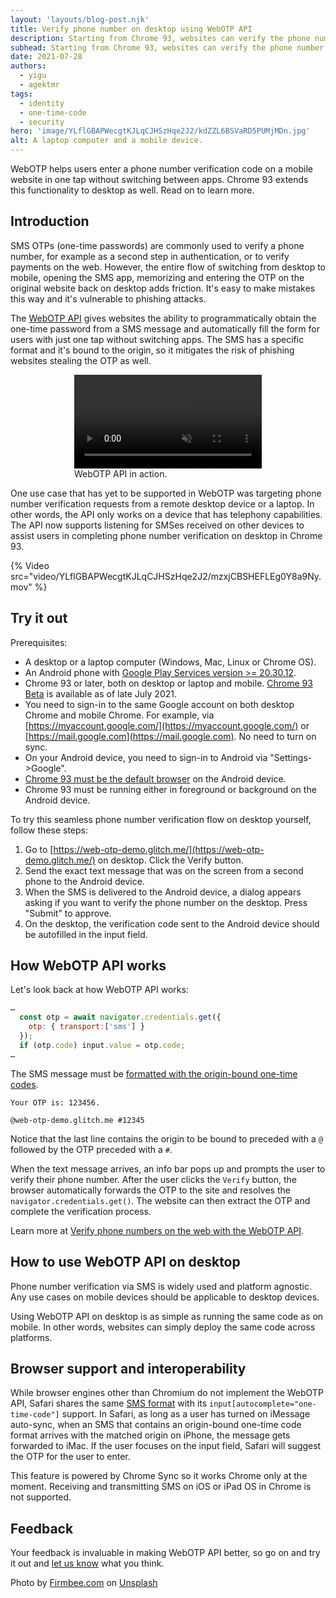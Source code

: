 ```yaml
---
layout: 'layouts/blog-post.njk'
title: Verify phone number on desktop using WebOTP API
description: Starting from Chrome 93, websites can verify the phone number from the desktop Chrome.
subhead: Starting from Chrome 93, websites can verify the phone number from the desktop Chrome.
date: 2021-07-28
authors:
  - yigu
  - agektmr
tags:
  - identity
  - one-time-code
  - security
hero: 'image/YLflGBAPWecgtKJLqCJHSzHqe2J2/kdZZL6BSVaRD5PUMjMDn.jpg'
alt: A laptop computer and a mobile device.
---
```


WebOTP helps users enter a phone number verification code on a mobile website in
one tap without switching between apps. Chrome 93 extends this functionality to
desktop as well. Read on to learn more.

## Introduction

SMS OTPs (one-time passwords) are commonly used to verify a phone number, for
example as a second step in authentication, or to verify payments on the web.
However, the entire flow of switching from desktop to mobile, opening the SMS
app, memorizing and entering the OTP on the original website back on desktop
adds friction. It's easy to make mistakes this way and it's vulnerable to
phishing attacks.

The [WebOTP API](https://web.dev/web-otp) gives websites the ability to
programmatically obtain the one-time password from a SMS message and
automatically fill the form for users with just one tap without switching apps.
The SMS has a specific format and it's bound to the origin, so it mitigates the
risk of phishing websites stealing the OTP as well.

<figure class="w-figure" style="width:300px; margin:auto;">
  <video controls autoplay loop muted class="w-screenshot">
    <source src="https://storage.googleapis.com/web-dev-assets/sms-otp-form/android-chrome.webm" type="video/webm">
    <source src="https://storage.googleapis.com/web-dev-assets/sms-otp-form/android-chrome.mp4" type="video/mp4">
  </video>
  <figcaption class="w-figcaption">
    WebOTP API in action.
  </figcaption>
</figure>

One use case that has yet to be supported in WebOTP was targeting phone number
verification requests from a remote desktop device or a laptop. In other words,
the API only works on a device that has telephony capabilities. The API now
supports listening for SMSes received on other devices to assist users in
completing phone number verification on desktop in Chrome 93.

{% Video src="video/YLflGBAPWecgtKJLqCJHSzHqe2J2/mzxjCBSHEFLEg0Y8a9Ny.mov" %}

## Try it out

Prerequisites:

* A desktop or a laptop computer (Windows, Mac, Linux or Chrome OS).
* An Android phone with [Google Play Services version >=
  20.30.12](https://support.google.com/googleplay/answer/9037938).
* Chrome 93 or later, both on desktop or laptop and mobile. [Chrome 93
  Beta](https://www.google.com/chrome/beta/) is available as of late July 2021.
* You need to sign-in to the same Google account on both desktop Chrome and
  mobile Chrome. For example, via
  [https://myaccount.google.com/](https://myaccount.google.com/) or
  [https://mail.google.com](https://mail.google.com). No need to turn on sync.
* On your Android device, you need to sign-in to Android via "Settings->Google".
* [Chrome 93 must be the default
  browser](https://support.google.com/chrome/answer/95417/?co=GENIE.Platform%3DAndroid&oco=1)
  on the Android device.
* Chrome 93 must be running either in foreground or background on the Android
  device.

To try this seamless phone number verification flow on desktop yourself, follow
these steps:

1. Go to [https://web-otp-demo.glitch.me/](https://web-otp-demo.glitch.me/) on
   desktop. Click the Verify button.
2. Send the exact text message that was on the screen from a second phone to the
   Android device.
3. When the SMS is delivered to the Android device, a dialog appears asking if
   you want to verify the phone number on the desktop. Press "Submit" to
   approve.
4. On the desktop, the verification code sent to the Android device should be
   autofilled in the input field.

## How WebOTP API works

Let's look back at how WebOTP API works:

```javascript
…
  const otp = await navigator.credentials.get({
    otp: { transport:['sms'] }
  });
  if (otp.code) input.value = otp.code;
…
```

The SMS message must be [formatted with the origin-bound one-time
codes](https://web.dev/web-otp/#format).

```text
Your OTP is: 123456.

@web-otp-demo.glitch.me #12345
```

Notice that the last line contains the origin to be bound to preceded with a `@`
followed by the OTP preceded with a `#`.

When the text message arrives, an info bar pops up and prompts the user to
verify their phone number. After the user clicks the `Verify` button, the
browser automatically forwards the OTP to the site and resolves the
`navigator.credentials.get()`. The website can then extract the OTP and complete
the verification process.

Learn more at [Verify phone numbers on the web with the WebOTP
API](https://web.dev/web-otp/).

## How to use WebOTP API on desktop

Phone number verification via SMS is widely used and platform agnostic. Any use
cases on mobile devices should be applicable to desktop devices.

Using WebOTP API on desktop is as simple as running the same code as on mobile.
In other words, websites can simply deploy the same code across platforms.

## Browser support and interoperability

While browser engines other than Chromium do not implement the WebOTP API,
Safari shares the same [SMS format](https://wicg.github.io/sms-one-time-codes/)
with its `input[autocomplete="one-time-code"]` support. In Safari, as long as a
user has turned on iMessage auto-sync, when an SMS that contains an origin-bound
one-time code format arrives with the matched origin on iPhone, the message gets
forwarded to iMac. If the user focuses on the input field, Safari will suggest
the OTP for the user to enter.

This feature is powered by Chrome Sync so it works Chrome only at the moment.
Receiving and transmitting SMS on iOS or iPad OS in Chrome is not supported.

## Feedback

Your feedback is invaluable in making WebOTP API better, so go on and try it out
and [let us know](https://bugs.chromium.org/p/chromium/issues/detail?id=1136506)
what you think.

Photo by
[Firmbee.com](https://unsplash.com/@firmbee?utm_source=unsplash&utm_medium=referral&utm_content=creditCopyText)
on
[Unsplash](https://unsplash.com/?utm_source=unsplash&utm_medium=referral&utm_content=creditCopyText)
